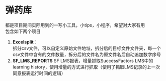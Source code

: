 # 弹药库

都是项目期间实际用到的一写小工具，小tips，小程序，希望对大家有用  
包含如下两个项目  
1. **Excelsplit**：  
   拆分csv文件，可以自定义原始文件地址，拆分后的目标文件文件夹，每一个csv文件中含有的文件数量，拆分后的文件名为原文件名后自动追加数字序号
2.  **SF_LMS_REPORTS**
   SF LMS报表，增量抓取SuccessFactors LMS中的learning history，使用增量的方式进行抓取（使用了抓取LMS记录的上一次同意报表运行时间的逻辑）
				
